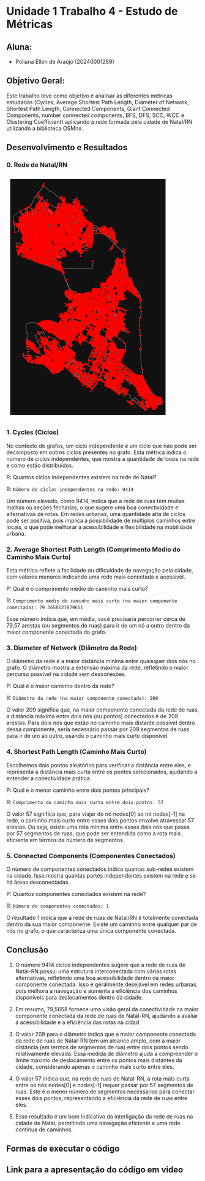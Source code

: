 # Unidade 1 Trabalho 4 - Estudo de Métricas

## Aluna:  
- Poliana Ellen de Araújo (20240001289)

## Objetivo Geral:  
Este trabalho teve como objetivo é analisar as diferentes métricas estudadas (Cycles, Average Shortest Path Length, Diameter of Network, Shortest Path Length, Connected Components, Giant Connected Components, number connected components, BFS, DFS, SCC, WCC e Clustering Coefficient) aplicando à rede formada pela cidade de Natal/RN utilizando a biblioteca OSMnx.
<!-- [**Gov**](https://dados.gov.br/dados/conjuntos-dados/medicamentos-registrados-no-brasil) -->
<!-- [![Botão](https://dummyimage.com/60x20/575757/fff&text=Scopus)](https://www.scopus.com/home.uri?zone=header&origin=) -->


## Desenvolvimento e Resultados

### 0. Rede de Natal/RN

![Rede de Natal/RN](https://github.com/polianaraujo/aed2/blob/main/U1T4/Images/rede_natal.png)

### 1. Cycles (Ciclos)

No contexto de grafos, um ciclo independente é um ciclo que não pode ser decomposto em outros ciclos presentes no grafo. Esta métrica indica o número de ciclos independentes, que mostra a quantidade de loops na rede e como estão distribuídos.

P: Quantos ciclos independentes existem na rede de Natal?

R: ```Número de ciclos independentes na rede: 9414```

Um número elevado, como 9414, indica que a rede de ruas tem muitas malhas ou seções fechadas, o que sugere uma boa conectividade e alternativas de rotas. Em redes urbanas, uma quantidade alta de ciclos pode ser positiva, pois implica a possibilidade de múltiplos caminhos entre locais, o que pode melhorar a acessibilidade e flexibilidade na mobilidade urbana.

### 2. Average Shortest Path Length (Comprimento Médio do Caminho Mais Curto)

Esta métrica reflete a facilidade ou dificuldade de navegação pela cidade, com valores menores indicando uma rede mais conectada e acessível.

P: Qual é o comprimento médio do caminho mais curto?

R: ```Comprimento médio do caminho mais curto (na maior componente conectada): 79.5658127079651```

Esse número indica que, em média, você precisaria percorrer cerca de 79,57 arestas (ou segmentos de ruas) para ir de um nó a outro dentro da maior componente conectada do grafo.

### 3. Diameter of Network (Diâmetro da Rede)

O diâmetro da rede é a maior distância mínima entre quaisquer dois nós no grafo. O diâmetro mostra a extensão máxima da rede, refletindo o maior percurso possível na cidade sem desconexões.

P: Qual é o maior caminho dentro da rede?

R: ```Diâmetro da rede (na maior componente conectada): 209```

O valor 209 significa que, na maior componente conectada da rede de ruas, a distância máxima entre dois nós (ou pontos) conectados é de 209 arestas. Para dois nós que estão no caminho mais distante possível dentro dessa componente, seria necessário passar por 209 segmentos de ruas para ir de um ao outro, usando o caminho mais curto disponível.

### 4. Shortest Path Length (Caminho Mais Curto)

Escolhemos dois pontos aleatórios para verificar a distância entre eles, e representa a distância mais curta entre os pontos selecionados, ajudando a entender a conectividade prática.

P: Qual é o menor caminho entre dois pontos principais?

R: ```Comprimento do caminho mais curto entre dois pontos: 57```

O valor 57 significa que, para viajar do nó nodes[0] ao nó nodes[-1] na rede, o caminho mais curto entre esses dois pontos envolve atravessar 57 arestas. Ou seja, existe uma rota mínima entre esses dois nós que passa por 57 segmentos de ruas, que pode ser entendida como a rota mais eficiente em termos de número de segmentos.

### 5. Connected Components (Componentes Conectados)

O número de componentes conectados indica quantas sub-redes existem na cidade. Isso mostra quantas partes independentes existem na rede e se há áreas desconectadas.

P: Quantos componentes conectados existem na rede?

R: ```Número de componentes conectados: 1```

O resultado 1 indica que a rede de ruas de Natal/RN é totalmente conectada dentro da sua maior componente. Existe um caminho entre qualquer par de nós no grafo, o que caracteriza uma única componente conectada.


## Conclusão

1. O número 9414 ciclos independentes sugere que a rede de ruas de Natal-RN possui uma estrutura interconectada com várias rotas alternativas, refletindo uma boa acessibilidade dentro da maior componente conectada. Isso é geralmente desejável em redes urbanas, pois melhora a navegação e aumenta a eficiência dos caminhos disponíveis para deslocamentos dentro da cidade.

2. Em resumo, 79,5658 fornece uma visão geral da conectividade na maior componente conectada da rede de ruas de Natal-RN, ajudando a avaliar a acessibilidade e a eficiência das rotas na cidad

3. O valor 209 para o diâmetro indica que a maior componente conectada da rede de ruas de Natal-RN tem um alcance amplo, com a maior distância (em termos de segmentos de rua) entre dois pontos sendo relativamente elevada. Essa medida de diâmetro ajuda a compreender o limite máximo de deslocamento entre os pontos mais distantes da cidade, considerando apenas o caminho mais curto entre eles.

4. O valor 57 indica que, na rede de ruas de Natal-RN, a rota mais curta entre os nós nodes[0] e nodes[-1] requer passar por 57 segmentos de ruas. Este é o menor número de segmentos necessários para conectar esses dois pontos, representando a eficiência da rede de ruas entre eles.

5. Esse resultado é um bom indicativo da interligação da rede de ruas na cidade de Natal, permitindo uma navegação eficiente e uma rede contínua de caminhos.


## Formas de executar o código



## Link para a apresentação do código em vídeo

<!-- [**Youtube**](colocar) -->
